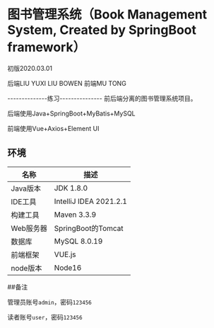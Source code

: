 # 图书管理系统（Book Management System, Created by SpringBoot framework）

初版2020.03.01

后端LIU YUXI
    LIU BOWEN
前端MU TONG

--------------练习---------------
前后端分离的图书管理系统项目。

后端使用Java+SpringBoot+MyBatis+MySQL

前端使用Vue+Axios+Element UI



## 环境

| 名称      | 描述                                     |
| --------- | ---------------------------------------- |
| Java版本  | JDK 1.8.0                                |
| IDE工具   | IntelliJ IDEA 2021.2.1 |
| 构建工具  | Maven 3.3.9                              |
| Web服务器 | SpringBoot的Tomcat                   |
| 数据库    | MySQL 8.0.19                                |
| 前端框架    | VUE.js                                |
| node版本    | Node16                                |

##备注

管理员账号`admin`，密码`123456`

读者账号`user`，密码`123456`





